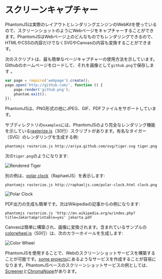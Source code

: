 # スクリーンキャプチャー

PhantomJSは実際のレイアウトとレンダリングエンジンのWebKitを使っているので、スクリーンショットのようにWebページをキャプチャーすることができます。PhantomJSはWebページ上のどんなものでもレンダリングできるので、HTMLやCSSの内容だけでなくSVGやCanvasの内容も変換することができます。
<!-- Since PhantomJS is using WebKit, a real layout and rendering engine, it can capture a web page as a screenshot. Because PhantomJS can render anything on the web page, it can be used to convert contents not only in HTML and CSS, but also SVG and Canvas. -->

次のスクリプトは、最も簡単なページキャプチャーの使用方法を示しています。Githubのホームページをロードして、それを画像として`github.png`で保存します 。
<!-- The following script demonstrates the simplest use of page capture. It loads the Github homepage and then saves it as an image, `github.png`. -->

```javascript
var page = require('webpage').create();
page.open('http://github.com/', function () {
    page.render('github.png');
    phantom.exit();
});
```

PhantomJSは、PNG形式の他にJPEG、GIF、PDFファイルをサポートしています。
<!-- Beside PNG format, PhantomJS supports JPEG, GIF, and PDF. -->

サブディレクトリの`examples`には、PhantomJSのより完全なレンダリング機能を示している[rasterize.js](https://github.com/ariya/phantomjs/blob/master/examples/rasterize.js)（30行）スクリプトがあります。有名なタイガー（SVG）のレンダリングを生成する例:
<!-- In the `examples` subdirectory, there is a script [rasterize.js](https://github.com/ariya/phantomjs/blob/master/examples/rasterize.js) (30 lines) which demonstrates a more complete rendering feature of PhantomJS. An example to produce the rendering of the famous Tiger (from SVG): -->

```
phantomjs rasterize.js http://ariya.github.com/svg/tiger.svg tiger.png
```

次の`tiger.png`のようになります:
<!-- which gives the following `tiger.png`: -->

![Rendered Tiger](http://lh6.ggpht.com/_Oijhf1ZPv-4/TR6iM8J0KrI/AAAAAAAABy4/RCZ8Eg567LM/s400/tiger.png)

別の例は、[polar clock](http://raphaeljs.com/polar-clock.html)（RaphaelJS）を表示します:
<!-- Another example is to show [polar clock](http://raphaeljs.com/polar-clock.html) (from [RaphaelJS](http://raphaeljs.com)): -->

```
phantomjs rasterize.js http://raphaeljs.com/polar-clock.html clock.png
```
![Polar Clock](https://lh5.googleusercontent.com/_Oijhf1ZPv-4/TUuUx1o-tuI/AAAAAAAAB00/Ba-Gxl5Zp6Q/s288/polar-clock.png)

PDF出力の生成も簡単です。次はWikipediaの記事からの例になります:
<!-- Producing PDF output is also easy, e.g. from a Wikipedia article: -->

```
phantomjs rasterize.js 'http://en.wikipedia.org/w/index.php?title=Jakarta&printable=yes' jakarta.pdf
```

Canvasは簡単に構築され、画像に変換されます。含まれているサンプルの[colorwheel.js](https://github.com/ariya/phantomjs/blob/master/examples/colorwheel.js)（50行）は、次のカラーホイールを生成します:
<!-- Canvas can be easily constructed and converted to an image. The included example [colorwheel.js](https://github.com/ariya/phantomjs/blob/master/examples/colorwheel.js) (50 lines) produces the following color wheel: -->

![Color Wheel](https://lh3.googleusercontent.com/-xSIzxPtJULw/TVzeP4NPMDI/AAAAAAAAB10/k-c8jB6I5Cg/s288/colorwheel.png)

PhantomJSを使用することで、Webのスクリーンショットサービスを構築することが可能です。[some projects](./Related-Projects.md)にあるようなサービスを作成することが容易になります。PhantomJSベースのスクリーンショットサービスの例としては、 [Screener](http://screener.brachium-system.net)と[ChromaNope](http://chromanope.com/)があります。
<!-- It is possible to build a web screenshot service using PhantomJS. There are [[some projects|Related Projects]] which make it easy to create such a service. Examples of PhantomJS-based screenshot services are [Screener](http://screener.brachium-system.net) and [ChromaNope](http://chromanope.com/). -->